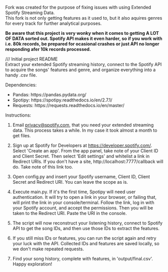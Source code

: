 Fork was created for the purpose of fixing issues with using Extended Spotify Streaming Data.  
This fork is not only getting features as it used to, but it also aquires genres for every track for further analytical purposes.

**Be aware that this project is very wonky when it comes to getting A LOT OF DATA sorted out. Spotify API makes it even harder, so if you work with i.e. 80k records, be prepared for ocasional crashes or just API no longer responding afer 10k records processed.**

/// Initial project README  
Extract your extended Spotify streaming history, connect to the Spotify API to acquire the songs' features and genre, and organize everything into a handy .csv file. 

Dependencies:

<ul>
<li>Pandas: https://pandas.pydata.org/</li>
<li>Spotipy: https://spotipy.readthedocs.io/en/2.7.1/</li>
<li>Requests: https://requests.readthedocs.io/en/master/</li>
</ul>

Instructions:

1. Email privacy@spotify.com, that you need your extended streaming data. This process takes a while. In my case it took almost a month to get files.

2. Sign up at Spotify for Developers at https://developer.spotify.com/. Select 'Create an app'. From the app panel, take note of your Client ID and Client Secret. Then select 'Edit settings' and whitelist a link in Redirect URIs. If you don't have a site, http://localhost:7777/callback will do. Take note of this link too.

3. Open config.py and insert your Spotify username, Client ID, Client Secret and Redirect URI. You can leave the scope as is.

4. Execute main.py. If it's the first time, Spotipy will need user authentication. It will try to open a link in your browser, or failing that, will print the link in your console/terminal. Follow the link, log in with your Spotify account, and accept the permissions. Then you will be taken to the Redirect URI. Paste the URI in the console. 

5. The script will now reconstruct your listening history, connect to Spotify API to get the song IDs, and then use those IDs to extract the features. 

5. If you still miss IDs or features, you can run the script again and retry your luck with the API. Collected IDs and features are saved locally, so we don't make repeated requests. 

6. Find your song history, complete with features, in 'output/final.csv'. Happy exploration! 
